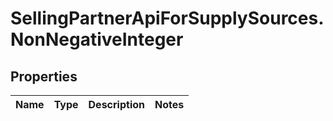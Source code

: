# SellingPartnerApiForSupplySources.NonNegativeInteger

## Properties
Name | Type | Description | Notes
------------ | ------------- | ------------- | -------------



